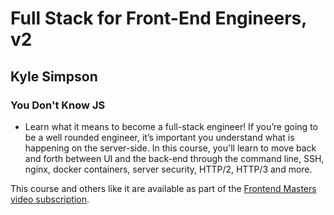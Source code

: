 # Full Stack for Front-End Engineers, v2

## Kyle Simpson
### You Don't Know JS

* Learn what it means to become a full-stack engineer! If you’re going to be a well rounded engineer, it’s important you understand what is happening on the server-side. In this course, you'll learn to move back and forth between UI and the back-end through the command line, SSH, nginx, docker containers, server security, HTTP/2, HTTP/3 and more.

This course and others like it are available as part of the [Frontend Masters video subscription](https://frontendmasters.com/courses/fullstack-v2/).

